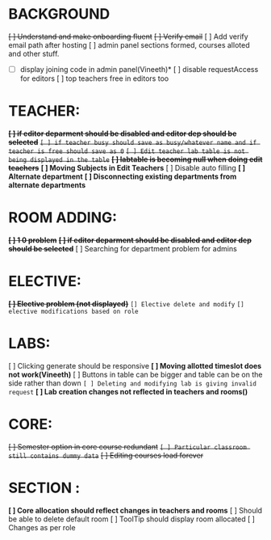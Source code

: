 # BACKGROUND
~~[ ] Understand and make onboarding fluent~~
~~[ ] Verify email~~
[ ] Add verify email path after hosting
[ ] admin panel sections formed, courses alloted and other stuff.
*[ ] display joining code in admin panel(Vineeth)*
[ ] disable requestAccess for editors
[ ] top teachers free in editors too

# TEACHER:
~~**[ ] if editor deparment should be disabled and editor dep should be selected**~~
~~`[ ] if teacher busy should save as busy/whatever name and if teacher is free should save as 0`~~
~~`[ ] Edit teacher lab table is not being displayed in the table`~~
~~**[ ] labtable is becoming null when doing edit teachers**~~
**[ ] Moving Subjects in Edit Teachers**
[ ] Disable auto filling
**[ ] Alternate department**
**[ ] Disconnecting existing departments from alternate departments**

# ROOM ADDING:
~~**[ ] 1 0 problem**~~
~~**[ ] if editor deparment should be disabled and editor dep should be selected**~~
[ ] Searching for department problem for admins 

# ELECTIVE:
~~**[ ] Elective problem (not displayed)**~~
`[] Elective delete and modify`
`[] elective modifications based on role`

# LABS:
[ ] Clicking generate should be responsive
**[ ] Moving allotted timeslot does not work(Vineeth)**
[ ] Buttons in table can be bigger and table can be on the side rather than down
`[ ] Deleting and modifying lab is giving invalid request`
**[ ] Lab creation changes not reflected in teachers and rooms()**

# CORE:
~~[ ] Semester option in core course redundant~~
~~`[ ] Particular classroom still contains dummy data`~~
~~[ ] Editing courses load forever~~

# SECTION :
**[ ] Core allocation should reflect changes in teachers and rooms**
[ ] Should be able to delete default room
[ ] ToolTip should display room allocated
[ ] Changes as per role